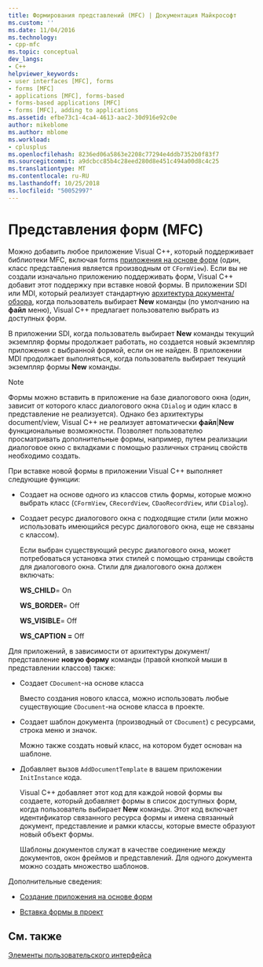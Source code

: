 ```yaml
---
title: Формирования представлений (MFC) | Документация Майкрософт
ms.custom: ''
ms.date: 11/04/2016
ms.technology:
- cpp-mfc
ms.topic: conceptual
dev_langs:
- C++
helpviewer_keywords:
- user interfaces [MFC], forms
- forms [MFC]
- applications [MFC], forms-based
- forms-based applications [MFC]
- forms [MFC], adding to applications
ms.assetid: efbe73c1-4ca4-4613-aac2-30d916e92c0e
author: mikeblome
ms.author: mblome
ms.workload:
- cplusplus
ms.openlocfilehash: 8236ed06a5863e2208c77294e4ddb7352b0f83f7
ms.sourcegitcommit: a9dcbcc85b4c28eed280d8e451c494a00d8c4c25
ms.translationtype: MT
ms.contentlocale: ru-RU
ms.lasthandoff: 10/25/2018
ms.locfileid: "50052997"
---
```

# <a name="form-views-mfc"></a>Представления форм (MFC)

Можно добавить любое приложение Visual C++, который поддерживает библиотеки MFC, включая forms [приложения на основе форм](../mfc/reference/creating-a-forms-based-mfc-application.md) (один, класс представления является производным от `CFormView`). Если вы не создали изначально приложению поддерживать форм, Visual C++ добавит этот поддержку при вставке новой формы. В приложении SDI или MDI, который реализует стандартную [архитектура документа/обзора](../mfc/document-view-architecture.md), когда пользователь выбирает **New** команды (по умолчанию на **файл** меню), Visual C++ предлагает пользователю выбрать из доступных форм.

В приложении SDI, когда пользователь выбирает **New** команды текущий экземпляр формы продолжает работать, но создается новый экземпляр приложения с выбранной формой, если он не найден. В приложении MDI продолжает выполняться, когда пользователь выбирает текущий экземпляр формы **New** команды.

> [!NOTE]
>  Формы можно вставить в приложение на базе диалогового окна (один, зависит от которого класс диалогового окна `CDialog` и один класс в представление не реализуется). Однако без архитектуры document/view, Visual C++ не реализует автоматически **файл**&#124;**New** функциональные возможности. Позволяет пользователю просматривать дополнительные формы, например, путем реализации диалоговое окно с вкладками с помощью различных страниц свойств необходимо создать.

При вставке новой формы в приложении Visual C++ выполняет следующие функции:

- Создает на основе одного из классов стиль формы, которые можно выбрать класс (`CFormView`, `CRecordView`, `CDaoRecordView`, или `CDialog`).

- Создает ресурс диалогового окна с подходящие стили (или можно использовать имеющийся ресурс диалогового окна, еще не связаны с классом).

   Если выбран существующий ресурс диалогового окна, может потребоваться установка этих стилей с помощью страницы свойств для диалогового окна. Стили для диалогового окна должен включать:

     **WS_CHILD**= On

     **WS_BORDER**= Off

     **WS_VISIBLE**= Off

     **WS_CAPTION =** Off

Для приложений, в зависимости от архитектуры документ/представление **новую форму** команды (правой кнопкой мыши в представлении классов) также:

- Создает `CDocument`-на основе класса

   Вместо создания нового класса, можно использовать любые существующие `CDocument`-на основе класса в проекте.

- Создает шаблон документа (производный от `CDocument`) с ресурсами, строка меню и значок.

   Можно также создать новый класс, на котором будет основан на шаблоне.

- Добавляет вызов `AddDocumentTemplate` в вашем приложении `InitInstance` кода.

   Visual C++ добавляет этот код для каждой новой формы вы создаете, который добавляет формы в список доступных форм, когда пользователь выбирает **New** команды. Этот код включает идентификатор связанного ресурса формы и имена связанный документ, представление и рамки классы, которые вместе образуют новый объект формы.

   Шаблоны документов служат в качестве соединение между документов, окон фреймов и представлений. Для одного документа можно создать множество шаблонов.

Дополнительные сведения:

- [Создание приложения на основе форм](../mfc/reference/creating-a-forms-based-mfc-application.md)

- [Вставка формы в проект](../mfc/inserting-a-form-into-a-project.md)

## <a name="see-also"></a>См. также

[Элементы пользовательского интерфейса](../mfc/user-interface-elements-mfc.md)
